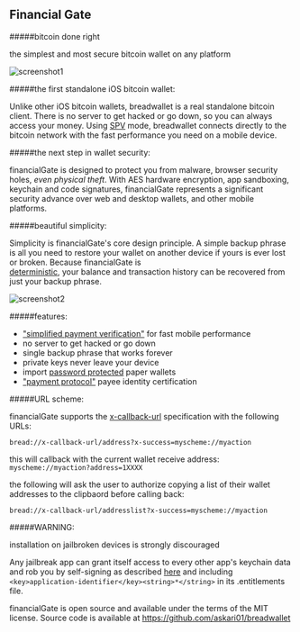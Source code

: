 Financial Gate
----------------------------------


#####bitcoin done right

the simplest and most secure bitcoin wallet on any platform 

![screenshot1](/images/screenshot1.jpg)

#####the first standalone iOS bitcoin wallet:

Unlike other iOS bitcoin wallets, breadwallet is a real standalone bitcoin
client. There is no server to get hacked or go down, so you can always access
your money. Using
[SPV](https://en.bitcoin.it/wiki/Thin_Client_Security#Header-Only_Clients)
mode, breadwallet connects directly to the bitcoin network with the fast
performance you need on a mobile device.

#####the next step in wallet security:

financialGate is designed to protect you from malware, browser security holes,
*even physical theft*. With AES hardware encryption, app sandboxing, keychain
and code signatures, financialGate represents a significant security advance over
web and desktop wallets, and other mobile platforms.

#####beautiful simplicity:

Simplicity is financialGate's core design principle. A simple backup phrase is
all you need to restore your wallet on another device if yours is ever lost or
broken.  Because financialGate is  
[deterministic](https://github.com/bitcoin/bips/blob/master/bip-0032.mediawiki),
your balance and transaction history can be recovered from just your backup
phrase.

![screenshot2](/images/screenshot2.jpg)

#####features:

- ["simplified payment verification"](https://github.com/bitcoin/bips/blob/master/bip-0037.mediawiki) for fast mobile performance
- no server to get hacked or go down
- single backup phrase that works forever
- private keys never leave your device
- import [password protected](https://github.com/bitcoin/bips/blob/master/bip-0038.mediawiki) paper wallets
- ["payment protocol"](https://github.com/bitcoin/bips/blob/master/bip-0070.mediawiki) payee identity certification

#####URL scheme:

financialGate supports the [x-callback-url](http://x-callback-url.com)
specification with the following URLs:

```
bread://x-callback-url/address?x-success=myscheme://myaction
```

this will callback with the current wallet receive address: `myscheme://myaction?address=1XXXX`

the following will ask the user to authorize copying a list of their wallet
addresses to the clipbaord before calling back:

```
bread://x-callback-url/addresslist?x-success=myscheme://myaction
```

#####WARNING:

installation on jailbroken devices is strongly discouraged

Any jailbreak app can grant itself access to every other app's keychain data
and rob you by self-signing as described [here](http://www.saurik.com/id/8)
and including `<key>application-identifier</key><string>*</string>` in its
.entitlements file.

financialGate is open source and available under the terms of the MIT license.
Source code is available at https://github.com/askari01/breadwallet
